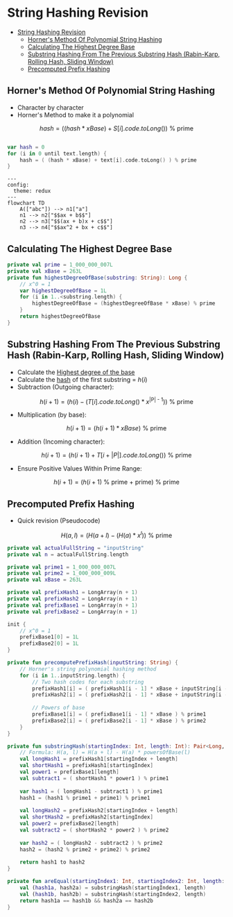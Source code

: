 # String Hashing Revision

<!-- TOC -->
* [String Hashing Revision](#string-hashing-revision)
  * [Horner's Method Of Polynomial String Hashing](#horners-method-of-polynomial-string-hashing)
  * [Calculating The Highest Degree Base](#calculating-the-highest-degree-base)
  * [Substring Hashing From The Previous Substring Hash (Rabin-Karp, Rolling Hash, Sliding Window)](#substring-hashing-from-the-previous-substring-hash-rabin-karp-rolling-hash-sliding-window)
  * [Precomputed Prefix Hashing](#precomputed-prefix-hashing)
<!-- TOC -->

## Horner's Method Of Polynomial String Hashing

* Character by character
* Horner's Method to make it a polynomial

$$
hash = \left( (hash * xBase) + S[i].code.toLong() \right) \text{ % prime}
$$

```kotlin

var hash = 0
for (i in 0 until text.length) {
    hash = ( (hash * xBase) + text[i].code.toLong() ) % prime
}

```

```mermaid
---
config:
  theme: redux
---
flowchart TD
    A(["abc"]) --> n1["a"]
    n1 --> n2["$$ax + b$$"]
    n2 --> n3["$$(ax + b)x + c$$"]
    n3 --> n4["$$ax^2 + bx + c$$"]
```

## Calculating The Highest Degree Base

```kotlin
private val prime = 1_000_000_007L
private val xBase = 263L
private fun highestDegreeOfBase(substring: String): Long {
    // x^0 = 1
    var highestDegreeOfBase = 1L
    for (i in 1..<substring.length) {
        highestDegreeOfBase = (highestDegreeOfBase * xBase) % prime 
    }
    return highestDegreeOfBase
} 
```

## Substring Hashing From The Previous Substring Hash (Rabin-Karp, Rolling Hash, Sliding Window)

* Calculate the [Highest degree of the base](#calculating-the-highest-degree-base)
* Calculate the [hash](#string-hashing) of the first substring = $h(i)$
* Subtraction (Outgoing character):

$$
h(i + 1) = \left(h(i) - (T[i].code.toLong() * x^{\text{|P| - 1}}) \right) \text{ % prime}
$$

* Multiplication (by base):

$$
h(i + 1) = \left(h(i + 1) * xBase \right) \text{ % prime}
$$

* Addition (Incoming character):

$$
h(i + 1) = \left( h(i + 1) + T[i + |P|].code.toLong() \right) \text{ % prime}
$$

* Ensure Positive Values Within Prime Range:

$$
h(i + 1) = \left(h(i + 1) \text{ % prime + prime} \right) \text{ % prime} 
$$

## Precomputed Prefix Hashing

* Quick revision (Pseudocode)

$$
H(a, l) = \left( H(a + l) - ( H(a) * x^l ) \right) \text{ % prime}
$$

```kotlin
private val actualFullString = "inputString"
private val n = actualFullString.length

private val prime1 = 1_000_000_007L
private val prime2 = 1_000_000_009L
private val xBase = 263L

private val prefixHash1 = LongArray(n + 1)
private val prefixHash2 = LongArray(n + 1)
private val prefixBase1 = LongArray(n + 1)
private val prefixBase2 = LongArray(n + 1)

init {
    // x^0 = 1
    prefixBase1[0] = 1L
    prefixBase2[0] = 1L
}

private fun precomputePrefixHash(inputString: String) {
    // Horner's string polynomial hashing method
    for (i in 1..inputString.length) {
        // Two hash codes for each substring
        prefixHash1[i] = ( prefixHash1[i - 1] * xBase + inputString[i - 1].code.toLong() ) % prime1 
        prefixHash2[i] = ( prefixHash2[i - 1] * xBase + inputString[i - 1].code.toLong() ) % prime2
        
        // Powers of base
        prefixBase1[i] = ( prefixBase1[i - 1] * xBase ) % prime1
        prefixBase2[i] = ( prefixBase2[i - 1] * xBase ) % prime2
    }
}

private fun substringHash(startingIndex: Int, length: Int): Pair<Long, Long> {
    // Formula: H(a, l) = H(a + l) - H(a) * powersOfBase(l)
    val longHash1 = prefixHash1[startingIndex + length]
    val shortHash1 = prefixHash1[startingIndex]
    val power1 = prefixBase1[length]
    val subtract1 = ( shortHash1 * power1 ) % prime1
    
    var hash1 = ( longHash1 - subtract1 ) % prime1
    hash1 = (hash1 % prime1 + prime1) % prime1
    
    val longHash2 = prefixHash2[startingIndex + length]
    val shortHash2 = prefixHash2[startingIndex]
    val power2 = prefixBase2[length]
    val subtract2 = ( shortHash2 * power2 ) % prime2
    
    var hash2 = ( longHash2 - subtract2 ) % prime2
    hash2 = (hash2 % prime2 + prime2) % prime2
    
    return hash1 to hash2
}

private fun areEqual(startingIndex1: Int, startingIndex2: Int, length: Int): Boolean {
    val (hash1a, hash2a) = substringHash(startingIndex1, length)
    val (hash1b, hash2b) = substringHash(startingIndex2, length)
    return hash1a == hash1b && hash2a == hash2b
}
```